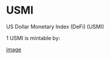 # USMI
US Dollar Monetary Index (DeFi) (USMI)

1 USMI is mintable by:

[image](https://github.com/ibbtco/USMI/blob/main/blockchains/ethereum/assets/usdc/logo.png)

